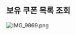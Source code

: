## 보유 쿠폰 목록 조회
![IMG_9869.png](..%2F..%2F..%2F..%2FUsers%2Fs_don%2FDownloads%2F6_IMG_9867_250402%2FIMG_9869.png)